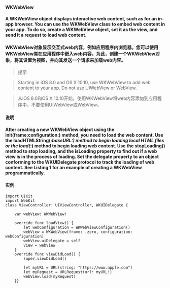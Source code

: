 #### WKWebView

#### A WKWebView object displays interactive web content, such as for an in-app browser. You can use the WKWebView class to embed web content in your app. To do so, create a WKWebView object, set it as the view, and send it a request to load web content.
#### WKWebView对象显示交互式web内容，例如应用程序内浏览器。您可以使用WKWebView类在应用程序中嵌入web内容。为此，创建一个WKWebView对象，将其设置为视图，并向其发送一个请求来加载web内容。

> 提示

> Starting in iOS 8.0 and OS X 10.10, use WKWebView to add web content to your app. Do not use UIWebView or WebView.

> 从iOS 8.0和OS X 10.10开始，使用WKWebView将web内容添加到应用程序中。不要使用UIWebView或WebView。


#### 说明

#### After creating a new WKWebView object using the init(frame:configuration:) method, you need to load the web content. Use the loadHTMLString(_:baseURL:) method to begin loading local HTML files or the load(_:) method to begin loading web content. Use the stopLoading() method to stop loading, and the isLoading property to find out if a web view is in the process of loading. Set the delegate property to an object conforming to the WKUIDelegate protocol to track the loading of web content. See Listing 1 for an example of creating a WKWebView programmatically.

#### 实例

```
import UIKit
import WebKit
class ViewController: UIViewController, WKUIDelegate {
    
    var webView: WKWebView!
    
    override func loadView() {
        let webConfiguration = WKWebViewConfiguration()
        webView = WKWebView(frame: .zero, configuration: webConfiguration)
        webView.uiDelegate = self
        view = webView
    }
    override func viewDidLoad() {
        super.viewDidLoad()
        
        let myURL = URL(string: "https://www.apple.com")
        let myRequest = URLRequest(url: myURL!)
        webView.load(myRequest)
    }}
```
